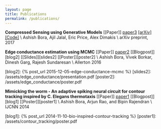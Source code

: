 ```yaml
---
layout: page
title: Publications
permalink: /publications/
---
```



**Compressed Sensing using Generative Models**
[[Paper]] [paper3] [[arXiv]][arXiv3] [[Code]][code3] \\
Ashish Bora, Ajil Jalal, Eric Price, Alex Dimakis \\
arXiv preprint, 2017

[paper3]: /assets/csgm/paper.pdf
[arXiv3]: https://arxiv.org/abs/1703.03208
[code3]: https://github.com/AshishBora/csgm

**Edge conductance estimation using MCMC**
[[Paper]] [paper2] [[Blogpost]][blog2] [[Slides]][slides2] [[Poster]][poster2] \\
Ashish Bora, Vivek Borkar, Dinesh Garg, Rajesh Sundaresan \\
Allerton 2016

[paper2]: /assets/edge_conductance/paper.pdf
[blog2]: {% post_url 2015-12-05-edge-conductance-mcmc %}
[slides2]: /assets/edge_conductance/presentation.pdf
[poster2]: /assets/edge_conductance/poster.pdf

**Mimicking the worm - An adaptive spiking neural circuit for contour tracking inspired by C. Elegans thermotaxis** [[Paper]] [paper1] [[Blogpost]][blog1] [[Poster]][poster1] \\
Ashish Bora, Arjun Rao, and Bipin Rajendran \\
IJCNN 2014

[paper1]: /assets/contour_tracking/paper.pdf
[blog1]: {% post_url 2014-11-10-bio-inspired-contour-tracking %}
[poster1]: /assets/contour_tracking/poster.pdf